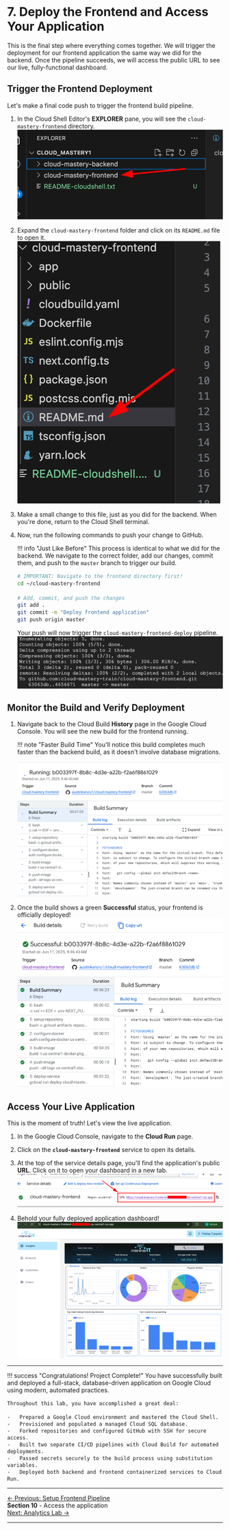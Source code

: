 # 7. Deploy the Frontend and Access Your Application

This is the final step where everything comes together. We will trigger the deployment for our frontend application the same way we did for the backend. Once the pipeline succeeds, we will access the public URL to see our live, fully-functional dashboard.

## Trigger the Frontend Deployment

Let's make a final code push to trigger the frontend build pipeline.

1.  In the Cloud Shell Editor's **EXPLORER** pane, you will see the `cloud-mastery-frontend` directory.
    ![Select frontend folder](assets/images/frontend-cloudshell-folder.png)

2.  Expand the `cloud-mastery-frontend` folder and click on its `README.md` file to open it.
    ![Select readme under frontend folder](assets/images/select-readme-frontend.png)

3.  Make a small change to this file, just as you did for the backend. When you're done, return to the Cloud Shell terminal.

4.  Now, run the following commands to push your change to GitHub.

    !!! info "Just Like Before"
        This process is identical to what we did for the backend. We navigate to the correct folder, add our changes, commit them, and push to the `master` branch to trigger our build.

    ```bash
    # IMPORTANT: Navigate to the frontend directory first!
    cd ~/cloud-mastery-frontend

    # Add, commit, and push the changes
    git add .
    git commit -m "Deploy frontend application"
    git push origin master
    ```
    Your push will now trigger the `cloud-mastery-frontend-deploy` pipeline.
    ![successful push to frontend repo](assets/images/cloud-master-frontend-push.png)

## Monitor the Build and Verify Deployment

1.  Navigate back to the Cloud Build **History** page in the Google Cloud Console. You will see the new build for the frontend running.

    !!! note "Faster Build Time"
        You'll notice this build completes much faster than the backend build, as it doesn't involve database migrations.

    ![Frontend Build History](assets/images/cb_frontend_history.png)

2.  Once the build shows a green **Successful** status, your frontend is officially deployed!
    ![Frontend Build Successful](assets/images/cb_frontend_build_success.png)

## Access Your Live Application

This is the moment of truth! Let's view the live application.

1.  In the Google Cloud Console, navigate to the **Cloud Run** page.

2.  Click on the **`cloud-mastery-frontend`** service to open its details.

3.  At the top of the service details page, you'll find the application's public **URL**. Click on it to open your dashboard in a new tab.
    ![Accessing the Frontend URL](assets/images/cr_access_frontend_url.png)

4.  Behold your fully deployed application dashboard!
    ![Final Application Dashboard](assets/images/final_app_dashboard.png)

---

!!! success "Congratulations! Project Complete!"
    You have successfully built and deployed a full-stack, database-driven application on Google Cloud using modern, automated practices.

    Throughout this lab, you have accomplished a great deal:

    -   Prepared a Google Cloud environment and mastered the Cloud Shell.
    -   Provisioned and populated a managed Cloud SQL database.
    -   Forked repositories and configured GitHub with SSH for secure access.
    -   Built two separate CI/CD pipelines with Cloud Build for automated deployments.
    -   Passed secrets securely to the build process using substitution variables.
    -   Deployed both backend and frontend containerized services to Cloud Run.

---
<div class="page-nav">
  <div class="nav-item">
    <a href="../setup-frontend-pipeline/" class="btn-secondary">← Previous: Setup Frontend Pipeline</a>
  </div>
  <div class="nav-item">
    <span><strong>Section 10</strong> -  Access the application </span>
  </div>
  <div class="nav-item">
    <a href="../data-analytics-lab/" class="btn-primary">Next: Analytics Lab →</a>
  </div>
</div>

---